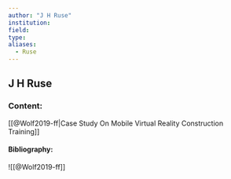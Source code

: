 ```yaml
---
author: "J H Ruse"
institution:
field:
type:
aliases:
  - Ruse
---
```


## J H Ruse

### Content:
[[@Wolf2019-ff|Case Study On Mobile Virtual Reality Construction Training]]

#### Bibliography:

![[@Wolf2019-ff]]